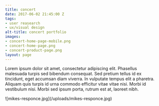 ```yaml
---
title: concert
date: 2017-06-02 21:45:00 Z
tags:
- user reasearch
- ux/visual design
alt-title: concert portfolio
images:
- concert-home-page-mobile.png
- concert-home-page.png
- concert-product-page.png
layout: page
---
```


Lorem ipsum dolor sit amet, consectetur adipiscing elit. Phasellus malesuada turpis sed bibendum consequat. Sed pretium tellus id ex tincidunt, eget accumsan diam viverra. In vulputate tempus elit a pharetra. Aliquam quis turpis id urna commodo efficitur vitae vitae nisi. Morbi id vestibulum nisi. Morbi sed ipsum porta, rutrum est at, laoreet nibh.

<!--more-->

<div class="c-mosaic">
![mikes-responce.jpg](/uploads/mikes-responce.jpg)
</div>